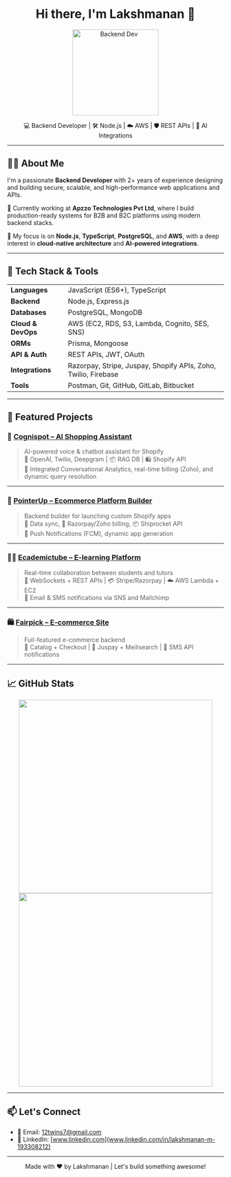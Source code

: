 <h1 align="center">Hi there, I'm Lakshmanan 👋</h1>

<p align="center">
  <img src="https://media.giphy.com/media/LMt9638dO8dftAjtco/giphy.gif" width="200" alt="Backend Dev" />
</p>

<p align="center">
  💻 Backend Developer | 🛠 Node.js | ☁️ AWS | 🛡 REST APIs | 🧠 AI Integrations  
</p>

---

## 👨‍💻 About Me

I'm a passionate **Backend Developer** with 2+ years of experience designing and building secure, scalable, and high-performance web applications and APIs.

🔧 Currently working at **Apzzo Technologies Pvt Ltd**, where I build production-ready systems for B2B and B2C platforms using modern backend stacks.

🚀 My focus is on **Node.js**, **TypeScript**, **PostgreSQL**, and **AWS**, with a deep interest in **cloud-native architecture** and **AI-powered integrations**.

---

## 🔨 Tech Stack & Tools

<table>
  <tr>
    <td><strong>Languages</strong></td>
    <td>JavaScript (ES6+), TypeScript</td>
  </tr>
  <tr>
    <td><strong>Backend</strong></td>
    <td>Node.js, Express.js</td>
  </tr>
  <tr>
    <td><strong>Databases</strong></td>
    <td>PostgreSQL, MongoDB</td>
  </tr>
  <tr>
    <td><strong>Cloud & DevOps</strong></td>
    <td>AWS (EC2, RDS, S3, Lambda, Cognito, SES, SNS)</td>
  </tr>
  <tr>
    <td><strong>ORMs</strong></td>
    <td>Prisma, Mongoose</td>
  </tr>
  <tr>
    <td><strong>API & Auth</strong></td>
    <td>REST APIs, JWT, OAuth</td>
  </tr>
  <tr>
    <td><strong>Integrations</strong></td>
    <td>Razorpay, Stripe, Juspay, Shopify APIs, Zoho, Twilio, Firebase</td>
  </tr>
  <tr>
    <td><strong>Tools</strong></td>
    <td>Postman, Git, GitHub, GitLab, Bitbucket</td>
  </tr>
</table>

---

## 📌 Featured Projects

### 🚀 [Cognispot – AI Shopping Assistant](https://cognispot.ai/)
> AI-powered voice & chatbot assistant for Shopify  
> 🧠 OpenAI, Twilio, Deepgram | 📦 RAG DB | 🛍️ Shopify API  
> 🧾 Integrated Conversational Analytics, real-time billing (Zoho), and dynamic query resolution

---

### 🛒 [PointerUp – Ecommerce Platform Builder](https://pointerup.com/)
> Backend builder for launching custom Shopify apps  
> 🔁 Data sync, 🔐 Razorpay/Zoho billing, 📦 Shiprocket API  
> 🔔 Push Notifications (FCM), dynamic app generation

---

### 🧑‍🏫 [Ecademictube – E-learning Platform](https://www.ecademictube.com/)
> Real-time collaboration between students and tutors  
> 💬 WebSockets + REST APIs | 💳 Stripe/Razorpay | ☁️ AWS Lambda + EC2  
> 📧 Email & SMS notifications via SNS and Mailchimp

---

### 🛍️ [Fairpick – E-commerce Site](http://fairpick.com)
> Full-featured e-commerce backend  
> 🛒 Catalog + Checkout | 📡 Juspay + Meilisearch | 📲 SMS API notifications

---

## 📈 GitHub Stats

<p align="center">
  <img src="https://github-readme-stats.vercel.app/api?username=lakshmanan12-07&show_icons=true&theme=tokyonight" width="450" />
  <img src="https://github-readme-streak-stats.herokuapp.com/?user=lakshmanan12-07&theme=tokyonight" width="450" />
</p>

---

## 📫 Let's Connect

- 📧 Email: [12twins7@gmail.com](mailto:12twins7@gmail.com)  
- 💼 LinkedIn: [www.linkedin.com](www.linkedin.com/in/lakshmanan-m-193308212)  

---

<p align="center">
  Made with ❤️ by Lakshmanan | Let's build something awesome!
</p>

